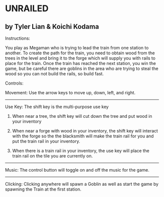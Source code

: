 # UNRAILED
by Tyler Lian & Koichi Kodama
-------------------------------------------------------------------------------------------------
Instructions:

You play as Megaman who is trying to lead the train from one station to another.
To create the path for the train, you need to obtain wood from the trees in the level
and bring it to the forge which will supply you with rails to place for the train.
Once the train has reached the next station, you win the game, but be careful there
are goblins in the area who are trying to steal the wood so you can not build the rails,
so build fast.

Controls:

Movement: Use the arrow keys to move up, down, left, and right.

-------------------------------------------------------------------------------------------------

Use Key: The shift key is the multi-purpose use key

1. When near a tree, the shift key will cut down the tree and put wood in your inventory

2. When near a forge with wood in your inventory, the shift key will interact with the forge
so the the blacksmith will make the train rail for you and put the train rail in your inventory.

3. When there is a train rail in your inventory, the use key will place the train rail on the tile
you are currently on.

--------------------------------------------------------------------------------------------------

Music: The control button will toggle on and off the music for the game.

--------------------------------------------------------------------------------------------------

Clicking: Clicking anywhere will spawn a Goblin as well as start the game by spawning the Train at
the first station.
